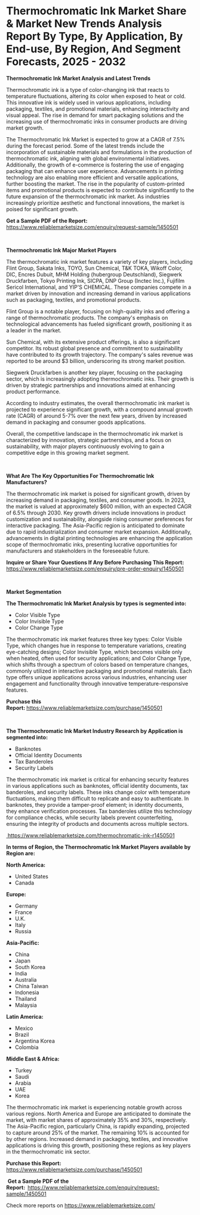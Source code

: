 <p><h1>Thermochromatic Ink Market Share & Market New Trends Analysis Report By Type, By Application, By End-use, By Region, And Segment Forecasts, 2025 - 2032</h1></p><p><strong>Thermochromatic Ink Market Analysis and Latest Trends</strong></p>
<p><p>Thermochromatic ink is a type of color-changing ink that reacts to temperature fluctuations, altering its color when exposed to heat or cold. This innovative ink is widely used in various applications, including packaging, textiles, and promotional materials, enhancing interactivity and visual appeal. The rise in demand for smart packaging solutions and the increasing use of thermochromatic inks in consumer products are driving market growth.</p><p>The Thermochromatic Ink Market is expected to grow at a CAGR of 7.5% during the forecast period. Some of the latest trends include the incorporation of sustainable materials and formulations in the production of thermochromatic ink, aligning with global environmental initiatives. Additionally, the growth of e-commerce is fostering the use of engaging packaging that can enhance user experience. Advancements in printing technology are also enabling more efficient and versatile applications, further boosting the market. The rise in the popularity of custom-printed items and promotional products is expected to contribute significantly to the future expansion of the thermochromatic ink market. As industries increasingly prioritize aesthetic and functional innovations, the market is poised for significant growth.</p></p>
<p><strong>Get a Sample PDF of the Report:&nbsp;</strong> <a href="https://www.reliablemarketsize.com/enquiry/request-sample/1450501?utm_campaign=2528&utm_medium=2&utm_source=Github&utm_content=ia&utm_term=31032025&utm_id=thermochromatic-ink">https://www.reliablemarketsize.com/enquiry/request-sample/1450501</a></p>
<p>&nbsp;</p>
<p><strong>Thermochromatic Ink Major Market Players</strong></p>
<p><p>The thermochromatic ink market features a variety of key players, including Flint Group, Sakata Inks, TOYO, Sun Chemical, T&K TOKA, Wikoff Color, DIC, Encres Dubuit, MHM Holding (hubergroup Deutschland), Siegwerk Druckfarben, Tokyo Printing Ink, SICPA, DNP Group (Inctec Inc.), Fujifilm Sericol International, and YIP'S CHEMICAL. These companies compete in a market driven by innovation and increasing demand in various applications such as packaging, textiles, and promotional products.</p><p>Flint Group is a notable player, focusing on high-quality inks and offering a range of thermochromatic products. The company's emphasis on technological advancements has fueled significant growth, positioning it as a leader in the market.</p><p>Sun Chemical, with its extensive product offerings, is also a significant competitor. Its robust global presence and commitment to sustainability have contributed to its growth trajectory. The company's sales revenue was reported to be around $3 billion, underscoring its strong market position.</p><p>Siegwerk Druckfarben is another key player, focusing on the packaging sector, which is increasingly adopting thermochromatic inks. Their growth is driven by strategic partnerships and innovations aimed at enhancing product performance. </p><p>According to industry estimates, the overall thermochromatic ink market is projected to experience significant growth, with a compound annual growth rate (CAGR) of around 5-7% over the next few years, driven by increased demand in packaging and consumer goods applications.</p><p>Overall, the competitive landscape in the thermochromatic ink market is characterized by innovation, strategic partnerships, and a focus on sustainability, with major players continuously evolving to gain a competitive edge in this growing market segment.</p></p>
<p>&nbsp;</p>
<p><strong>What Are The Key Opportunities For Thermochromatic Ink Manufacturers?</strong></p>
<p><p>The thermochromatic ink market is poised for significant growth, driven by increasing demand in packaging, textiles, and consumer goods. In 2023, the market is valued at approximately $600 million, with an expected CAGR of 6.5% through 2030. Key growth drivers include innovations in product customization and sustainability, alongside rising consumer preferences for interactive packaging. The Asia-Pacific region is anticipated to dominate due to rapid industrialization and consumer market expansion. Additionally, advancements in digital printing technologies are enhancing the application scope of thermochromatic inks, presenting lucrative opportunities for manufacturers and stakeholders in the foreseeable future.</p></p>
<p><strong>Inquire or Share Your Questions If Any Before Purchasing This Report:</strong> <a href="https://www.reliablemarketsize.com/enquiry/pre-order-enquiry/1450501?utm_campaign=2528&utm_medium=2&utm_source=Github&utm_content=ia&utm_term=31032025&utm_id=thermochromatic-ink">https://www.reliablemarketsize.com/enquiry/pre-order-enquiry/1450501</a></p>
<p>&nbsp;</p>
<p><strong>Market Segmentation</strong></p>
<p><strong>The Thermochromatic Ink Market Analysis by types is segmented into:</strong></p>
<p><ul><li>Color Visible Type</li><li>Color Invisible Type</li><li>Color Change Type</li></ul></p>
<p><p>The thermochromatic ink market features three key types: Color Visible Type, which changes hue in response to temperature variations, creating eye-catching designs; Color Invisible Type, which becomes visible only when heated, often used for security applications; and Color Change Type, which shifts through a spectrum of colors based on temperature changes, commonly utilized in interactive packaging and promotional materials. Each type offers unique applications across various industries, enhancing user engagement and functionality through innovative temperature-responsive features.</p></p>
<p><strong>Purchase this Report:&nbsp;</strong><a href="https://www.reliablemarketsize.com/purchase/1450501?utm_campaign=2528&utm_medium=2&utm_source=Github&utm_content=ia&utm_term=31032025&utm_id=thermochromatic-ink">https://www.reliablemarketsize.com/purchase/1450501</a></p>
<p>&nbsp;</p>
<p><strong>The Thermochromatic Ink Market Industry Research by Application is segmented into:</strong></p>
<p><ul><li>Banknotes</li><li>Official Identity Documents</li><li>Tax Banderoles</li><li>Security Labels</li></ul></p>
<p><p>The thermochromatic ink market is critical for enhancing security features in various applications such as banknotes, official identity documents, tax banderoles, and security labels. These inks change color with temperature fluctuations, making them difficult to replicate and easy to authenticate. In banknotes, they provide a tamper-proof element; in identity documents, they enhance verification processes. Tax banderoles utilize this technology for compliance checks, while security labels prevent counterfeiting, ensuring the integrity of products and documents across multiple sectors.</p></p>
<p><a href="https://www.reliablemarketsize.com/thermochromatic-ink-r1450501?utm_campaign=2528&utm_medium=2&utm_source=Github&utm_content=ia&utm_term=31032025&utm_id=thermochromatic-ink">&nbsp;https://www.reliablemarketsize.com/thermochromatic-ink-r1450501</a></p>
<p><strong>In terms of Region, the Thermochromatic Ink Market Players available by Region are:</strong></p>
<p>
    <p> <strong> North America: </strong>
        <ul>
            <li>United States</li>
            <li>Canada</li>
        </ul>
        </p> 
    <p> <strong> Europe: </strong>
        <ul>
            <li>Germany</li>
            <li>France</li>
            <li>U.K.</li>
            <li>Italy</li>
            <li>Russia</li>
        </ul>
        </p> 
    <p> <strong> Asia-Pacific: </strong>
        <ul>
            <li>China</li>
            <li>Japan</li>
            <li>South Korea</li>
            <li>India</li>
            <li>Australia</li>
            <li>China Taiwan</li>
            <li>Indonesia</li>
            <li>Thailand</li>
            <li>Malaysia</li>
        </ul>
        </p> 
    <p> <strong> Latin America: </strong>
        <ul>
            <li>Mexico</li>
            <li>Brazil</li>
            <li>Argentina Korea</li>
            <li>Colombia</li>
        </ul>
        </p> 
    <p> <strong> Middle East & Africa: </strong>
        <ul>
            <li>Turkey</li>
            <li>Saudi</li>
            <li>Arabia</li>
            <li>UAE</li>
            <li>Korea</li>
        </ul>
    </p>
    </p>
<p><p>The thermochromatic ink market is experiencing notable growth across various regions. North America and Europe are anticipated to dominate the market, with market shares of approximately 35% and 30%, respectively. The Asia-Pacific region, particularly China, is rapidly expanding, projected to capture around 25% of the market. The remaining 10% is accounted for by other regions. Increased demand in packaging, textiles, and innovative applications is driving this growth, positioning these regions as key players in the thermochromatic ink sector.</p></p>
<p><strong>Purchase this Report: </strong><a href="https://www.reliablemarketsize.com/purchase/1450501?utm_campaign=2528&utm_medium=2&utm_source=Github&utm_content=ia&utm_term=31032025&utm_id=thermochromatic-ink">https://www.reliablemarketsize.com/purchase/1450501</a></p>
<p>&nbsp;<strong>Get a Sample PDF of the Report:&nbsp;&nbsp;</strong><a href="https://www.reliablemarketsize.com/enquiry/request-sample/1450501?utm_campaign=2528&utm_medium=2&utm_source=Github&utm_content=ia&utm_term=31032025&utm_id=thermochromatic-ink">https://www.reliablemarketsize.com/enquiry/request-sample/1450501</a></p>
<p><strong></strong></p>
<p>Check more reports on <a href="https://www.reliablemarketsize.com/?utm_campaign=2528&utm_medium=2&utm_source=Github&utm_content=ia&utm_term=31032025&utm_id=thermochromatic-ink">https://www.reliablemarketsize.com/</a></p>